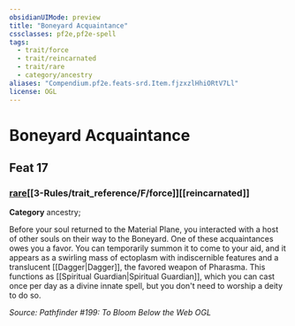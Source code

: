```yaml
---
obsidianUIMode: preview
title: "Boneyard Acquaintance"
cssclasses: pf2e,pf2e-spell
tags:
  - trait/force
  - trait/reincarnated
  - trait/rare
  - category/ancestry
aliases: "Compendium.pf2e.feats-srd.Item.fjzxzlHhiORtV7Ll"
license: OGL
---
```

# Boneyard Acquaintance
## Feat 17
### [rare](rare.md "Rare Rarity Trait")[[3-Rules/trait_reference/F/force]][[reincarnated]]

**Category** ancestry; 




Before your soul returned to the Material Plane, you interacted with a host of other souls on their way to the Boneyard. One of these acquaintances owes you a favor. You can temporarily summon it to come to your aid, and it appears as a swirling mass of ectoplasm with indiscernible features and a translucent [[Dagger|Dagger]], the favored weapon of Pharasma. This functions as [[Spiritual Guardian|Spiritual Guardian]], which you can cast once per day as a divine innate spell, but you don't need to worship a deity to do so.

*Source: Pathfinder #199: To Bloom Below the Web*
*OGL*